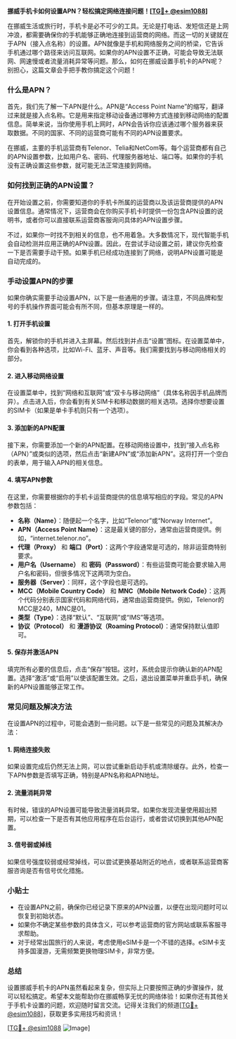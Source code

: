 **挪威手机卡如何设置APN？轻松搞定网络连接问题！[[TG💪+ @esim1088](https://t.me/s/esim1088)]**

在挪威生活或旅行时，手机卡是必不可少的工具。无论是打电话、发短信还是上网冲浪，都需要确保你的手机能够正确地连接到运营商的网络。而这一切的关键就在于APN（接入点名称）的设置。APN就像是手机和网络服务之间的桥梁，它告诉手机通过哪个路径来访问互联网。如果你的APN设置不正确，可能会导致无法联网、网速慢或者流量消耗异常等问题。那么，如何在挪威设置手机卡的APN呢？别担心，这篇文章会手把手教你搞定这个问题！

### 什么是APN？

首先，我们先了解一下APN是什么。APN是“Access Point Name”的缩写，翻译过来就是接入点名称。它是用来指定移动设备通过哪种方式连接到移动网络的配置信息。简单来说，当你使用手机上网时，APN会告诉你应该通过哪个服务器来获取数据。不同的国家、不同的运营商可能有不同的APN设置要求。

在挪威，主要的手机运营商有Telenor、Telia和NetCom等。每个运营商都有自己的APN设置参数，比如用户名、密码、代理服务器地址、端口等。如果你的手机没有正确设置这些参数，就可能无法正常连接到网络。

### 如何找到正确的APN设置？

在开始设置之前，你需要知道你的手机卡所属的运营商以及该运营商提供的APN设置信息。通常情况下，运营商会在你购买手机卡时提供一份包含APN设置的说明书，或者你可以直接联系运营商客服询问具体的APN设置步骤。

不过，如果你一时找不到相关的信息，也不用着急。大多数情况下，现代智能手机会自动检测并应用正确的APN设置。因此，在尝试手动设置之前，建议你先检查一下是否需要手动干预。如果手机已经成功连接到了网络，说明APN设置可能是自动完成的。

### 手动设置APN的步骤

如果你确实需要手动设置APN，以下是一些通用的步骤。请注意，不同品牌和型号的手机操作界面可能会有所不同，但基本原理是一样的。

#### 1. 打开手机设置

首先，解锁你的手机并进入主屏幕。然后找到并点击“设置”图标。在设置菜单中，你会看到各种选项，比如Wi-Fi、蓝牙、声音等。我们需要找到与移动网络相关的部分。

#### 2. 进入移动网络设置

在设置菜单中，找到“网络和互联网”或“双卡与移动网络”（具体名称因手机品牌而异）。点击进入后，你会看到有关SIM卡和移动数据的相关选项。选择你想要设置的SIM卡（如果是单卡手机则只有一个选项）。

#### 3. 添加新的APN配置

接下来，你需要添加一个新的APN配置。在移动网络设置中，找到“接入点名称（APN）”或类似的选项，然后点击“新建APN”或“添加新APN”。这将打开一个空白的表单，用于输入APN的相关信息。

#### 4. 填写APN参数

在这里，你需要根据你的手机卡运营商提供的信息填写相应的字段。常见的APN参数包括：

- **名称（Name）**：随便起一个名字，比如“Telenor”或“Norway Internet”。
- **APN（Access Point Name）**：这是最关键的部分，通常由运营商提供。例如，“internet.telenor.no”。
- **代理（Proxy）** 和 **端口（Port）**：这两个字段通常是可选的，除非运营商特别要求。
- **用户名（Username）** 和 **密码（Password）**：有些运营商可能会要求输入用户名和密码，但很多情况下这两项为空白。
- **服务器（Server）**：同样，这个字段也是可选的。
- **MCC（Mobile Country Code）** 和 **MNC（Mobile Network Code）**：这两个代码分别表示国家代码和网络代码，通常由运营商提供。例如，Telenor的MCC是240，MNC是01。
- **类型（Type）**：选择“默认”、“互联网”或“IMS”等选项。
- **协议（Protocol）** 和 **漫游协议（Roaming Protocol）**：通常保持默认值即可。

#### 5. 保存并激活APN

填完所有必要的信息后，点击“保存”按钮。这时，系统会提示你确认新的APN配置。选择“激活”或“启用”以使该配置生效。之后，退出设置菜单并重启手机，确保新的APN设置能够正常工作。

### 常见问题及解决方法

在设置APN的过程中，可能会遇到一些问题。以下是一些常见的问题及其解决办法：

#### 1. 网络连接失败

如果设置完成后仍然无法上网，可以尝试重新启动手机或清除缓存。此外，检查一下APN参数是否填写正确，特别是APN名称和APN地址。

#### 2. 流量消耗异常

有时候，错误的APN设置可能导致流量消耗异常。如果你发现流量使用超出预期，可以检查一下是否有其他应用程序在后台运行，或者尝试切换到其他APN配置。

#### 3. 信号弱或掉线

如果信号强度较弱或经常掉线，可以尝试更换基站附近的地点，或者联系运营商客服咨询是否有信号优化措施。

### 小贴士

- 在设置APN之前，确保你已经记录下原来的APN设置，以便在出现问题时可以恢复到初始状态。
- 如果你不确定某些参数的具体含义，可以参考运营商的官方网站或联系客服寻求帮助。
- 对于经常出国旅行的人来说，考虑使用eSIM卡是一个不错的选择。eSIM卡支持多国漫游，无需频繁更换物理SIM卡，非常方便。

### 总结

设置挪威手机卡的APN虽然看起来复杂，但实际上只要按照正确的步骤操作，就可以轻松搞定。希望本文能帮助你在挪威畅享无忧的网络体验！如果你还有其他关于手机卡设置的问题，欢迎随时留言交流。记得关注我们的频道[[TG💪+ @esim1088](https://t.me/s/esim1088)]，获取更多实用技巧和资讯！

[[TG💪+ @esim1088](https://t.me/s/esim1088) ![Image](https://i.postimg.cc/4NQfJmqS/Snipaste-2025-05-13-00-14-12.png)]